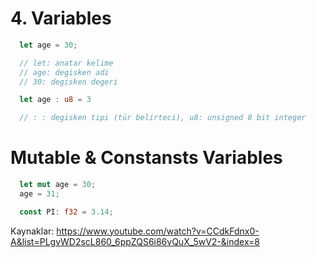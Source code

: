 # 4. Variables

```rust
  let age = 30;

  // let: anatar kelime
  // age: degisken adi
  // 30: degisken degeri
```

```rust
  let age : u8 = 3

  // : : degisken tipi (tür belirteci), u8: unsigned 8 bit integer
```

# Mutable & Constansts Variables

```rust
  let mut age = 30;
  age = 31;
```

```rust
  const PI: f32 = 3.14;
```

Kaynaklar:
https://www.youtube.com/watch?v=CCdkFdnx0-A&list=PLgvWD2scL860_6ppZQS6i86vQuX_5wV2-&index=8
